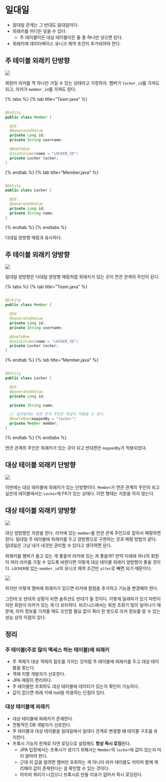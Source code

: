 # 일대일

- 일대일 관계는 그 반대도 일대일이다.
- 외래키를 어디든 넣을 수 있다.
    - 주 테이블이든 대상 테이블이든 둘 중 하나만 넣으면 된다.
- 외래키에 데이터베이스 유니크 제약 조건이 추가되어야 한다.

## 주 테이블 외래키 단방향

![](../../.gitbook/assets/kimyounghan-orm-jpa/06/Screen%20Shot%202021-03-20%20at%202.12.46%20PM.png)

회원이 라커를 딱 하나만 가질 수 있는 상태라고 가정하자. 멤버가 `locker_id`를 가져도 되고, 라커가 `member_id`를 가져도 된다.

{% tabs %} {% tab title="Team.java" %}

```java

@Entity
public class Member {

  @Id
  @GeneratedValue
  private Long id;
  private String username;

  @OneToOne
  @JoinColumn(name = "LOCKER_ID")
  private Locker locker;
}

```

{% endtab %} {% tab title="Member.java" %}

```java

@Entity
public class Locker {

  @Id
  @GeneratedValue
  private Long id;
  private String name;
}
```

{% endtab %} {% endtabs %}

다대일 양방향 매핑과 유사하다.

## 주 테이블 외래키 양방향

![](../../.gitbook/assets/kimyounghan-orm-jpa/06/screenshot%202021-03-20%20오후%202.26.09.png)

일대일 양방향은 다대일 양방향 매핑처럼 외래키가 있는 곳이 연관 관계의 주인이 된다.

{% tabs %} {% tab title="Team.java" %}

```java

@Entity
public class Member {

  @Id
  @GeneratedValue
  private Long id;
  private String username;

  @OneToOne
  @JoinColumn(name = "LOCKER_ID")
  private Locker locker;
}

```

{% endtab %} {% tab title="Member.java" %}

```java

@Entity
public class Locker {

  @Id
  @GeneratedValue
  private Long id;

  private String name;

  // 일대일에도 연관 관계 주인은 똑같이 적용될 수 있다.
  @OneToOne(mappedBy = "locker")
  private Member member;
}
```

{% endtab %} {% endtabs %}

연관 관계의 주인은 외래키가 있는 곳이 되고 반대편은 `mappedBy`가 적용되었다.

## 대상 테이블 외래키 단방향

![](../../.gitbook/assets/kimyounghan-orm-jpa/06/screenshot%202021-03-20%20오후%202.28.24.png)

이번에는 대상 테이블에 외래키가 있는 단방향이다. `Member`가 연관 관계의 주인이 되고 싶은데 테이블에서는 `Locker`에 FK가 있는 상태다. 이런 형태는 지원을 하지
않는다.

## 대상 테이블 외래키 양방향

![](../../.gitbook/assets/kimyounghan-orm-jpa/06/screenshot%202021-03-20%20오후%202.31.20.png)

대신 양방향은 지원을 한다. 라커에 있는 `member`를 연관 관계 주인으로 잡아서 매핑하면 된다. 일대일 주 테이블에 외래키를 두고 양방향으로 구현하는 것과 매핑 방법이 같다.
일대일은 그냥 내가 내것만 관리할 수 있다고 생각하면 된다.

외래키를 멤버가 들고 있는 게 좋을까 라커에 있는 게 좋을까? 만약 미래에 하나의 회원이 여러 라커를 가질 수 있도록 바뀐다면 이렇게 대상 테이블 외래키 양방향이 좋을
것이다. `LOCKER`에 있는 `member_id`의 유니크 제약 조건만 `alter`로 빼면 되기 때문이다.

![](../../.gitbook/assets/kimyounghan-orm-jpa/06/Screen%20Shot%202021-03-20%20at%202.12.46%20PM.png)

하지만 이렇게 멤버에 외래키가 있으면 라커에 칼럼을 추가하고 기능을 변경해야 한다.

그런데 또 반대의 상황이 되면 솔루션도 반대가 될 것이다. 이렇게 딜레마가 있기 마련이지만 회원이 라커가 있는 게 더 유리하다. 비즈니스에서는 회원 조회가 많이 일어나기 때문에,
라커 정보를 가져올 때도 조인할 필요 없이 쿼리 한 방으로 라커 정보를 알 수 있는 성능 상의 이점이 있다.

## 정리

### 주 테이블(주로 많이 액세스 하는 테이블)에 외래키

- 주 객체가 대상 객체의 참조를 가지는 것처럼 주 테이블에 외래키를 두고 대상 테이블을 찾는다.
- 객체 지향 개발자가 선호한다.
- JPA 매핑이 편리하다.
- 주 테이블만 조회하도 대상 테이블에 데이터가 있는지 확인이 가능하다.
- 값이 없으면 외래 키에 null을 허용하는 단점이 있다.

### 대상 테이블에 외래키

- 대상 테이블에 외래키가 존재한다.
- 전통적인 DB 개발자가 선호한다.
- 주 테이블과 대상 테이블을 일대일에서 일대다 관계로 변경할 떄 테이블 구조를 유지한다.
- 프록시 기능의 한계로 지연 로딩으로 설정해도 **항상 즉시 로딩**된다.
    - JPA 입장에서는 프록시가 생기기 위해서는 `Member`의 `locker`에 값이 있는지 미리 알아야 한다.
    - 근데 이 값을 알려면 멤버만 조회하는 게 아니라 라커 테이블도 어차피 함께 쿼리해야 값이 존재한다는 걸 확인할 수 있는 것이다.
    - 어차피 쿼리가 나갔으니 프록시로 만들 이유가 없어서 즉시 로딩된다.